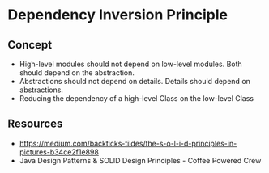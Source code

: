 # Dependency Inversion Principle

## Concept

- High-level modules should not depend on low-level modules. Both should depend on the abstraction.
- Abstractions should not depend on details. Details should depend on abstractions.
- Reducing the dependency of a high-level Class on the low-level Class

## Resources

- https://medium.com/backticks-tildes/the-s-o-l-i-d-principles-in-pictures-b34ce2f1e898
- Java Design Patterns & SOLID Design Principles - Coffee Powered Crew
